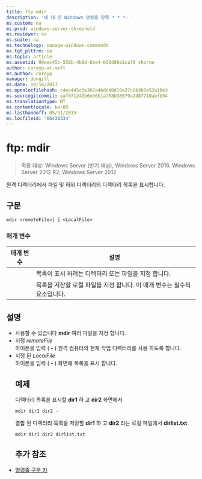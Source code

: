 ```yaml
---
title: ftp mdir
description: '에 대 한 Windows 명령을 항목 * * *- '
ms.custom: na
ms.prod: windows-server-threshold
ms.reviewer: na
ms.suite: na
ms.technology: manage-windows-commands
ms.tgt_pltfrm: na
ms.topic: article
ms.assetid: 90eec45b-558b-4b8d-bbe4-b56d98e1ca70 vhorne
author: coreyp-at-msft
ms.author: coreyp
manager: dongill
ms.date: 10/16/2017
ms.openlocfilehash: c4ec445c3e367a46dc40d10a37c0b3b8e53a10e3
ms.sourcegitcommit: eaf071249b6eb6b1a758b38579a2d87710abfb54
ms.translationtype: MT
ms.contentlocale: ko-KR
ms.lasthandoff: 05/31/2019
ms.locfileid: "66438334"
---
```

# <a name="ftp-mdir"></a>ftp: mdir

>적용 대상: Windows Server (반기 채널), Windows Server 2016, Windows Server 2012 R2, Windows Server 2012

원격 디렉터리에서 파일 및 하위 디렉터리의 디렉터리 목록을 표시합니다.   
## <a name="syntax"></a>구문  
```  
mdir <remoteFile>[ ] <LocalFile>  
```  
### <a name="parameters"></a>매개 변수  

|  매개 변수   |                               설명                                |
|--------------|--------------------------------------------------------------------------|
| <remoteFile> |   목록이 표시 하려는 디렉터리 또는 파일을 지정 합니다.   |
| <LocalFile>  | 목록을 저장할 로컬 파일을 지정 합니다. 이 매개 변수는 필수적 요소입니다. |

## <a name="remarks"></a>설명  
- 사용할 수 있습니다 **mdir** 여러 파일을 지정 합니다.  
- 지정 *remoteFile*  
  하이픈을 입력 ( **-** ) 원격 컴퓨터의 현재 작업 디렉터리를 사용 하도록 합니다.  
- 지정 된 *LocalFile*  
  하이픈을 입력 ( **-** ) 화면에 목록을 표시 합니다.  
  ## <a name="BKMK_Examples"></a>예제  
  디렉터리 목록을 표시할 **dir1** 하 고 **dir2** 화면에서  
  ```  
  mdir dir1 dir2 -  
  ```  
  결합 된 디렉터리 목록을 저장할 **dir1** 하 고 **dir2** 라는 로컬 파일에서 **dirlist.txt**  
  ```  
  mdir dir1 dir2 dirlist.txt  
  ```  
  ## <a name="additional-references"></a>추가 참조  
- [명령줄 구문 키](command-line-syntax-key.md)  
